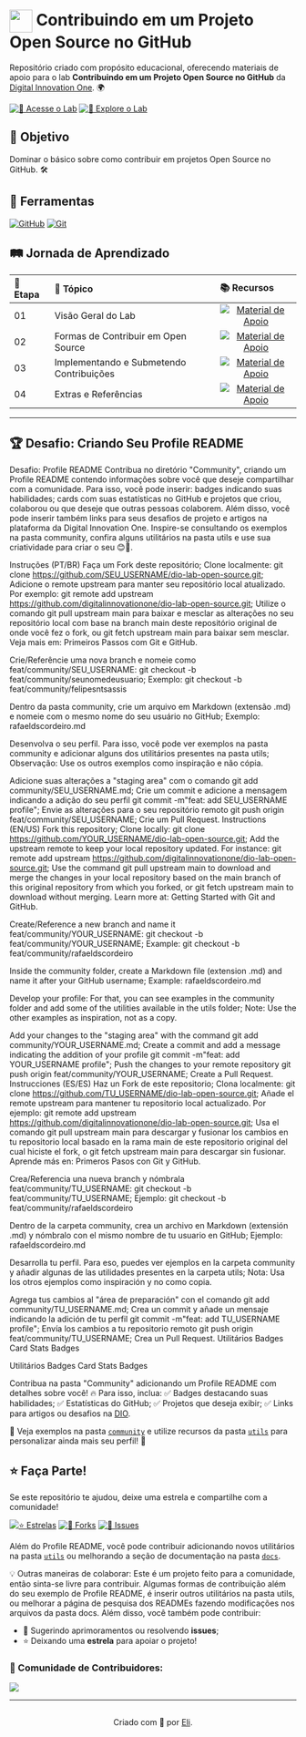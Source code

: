 <h1>
    <a href="https://www.dio.me/">
     <img align="center" width="40px" src="https://hermes.digitalinnovation.one/assets/diome/logo-minimized.png"></a>
    <span> Contribuindo em um Projeto Open Source no GitHub</span>
</h1>

Repositório criado com propósito educacional, oferecendo materiais de apoio para o lab **Contribuindo em um Projeto Open Source no GitHub** da [Digital Innovation One](https://www.dio.me/). 🌍

[![🎥 Acesse o Lab](https://img.shields.io/badge/▶-000?style=for-the-badge&logo=movie&logoColor=FF5733)](https://web.dio.me/lab/desafio-de-projeto-contribuindo-em-um-projeto-open-source-no-github/learning/913f26fd-1018-4643-b59a-6356ea77dc2e) 
[![📌 Explore o Lab](https://img.shields.io/badge/Acesse%20o%20Lab%20na%20Plataforma-FF5733?style=for-the-badge)](https://web.dio.me/lab/desafio-de-projeto-contribuindo-em-um-projeto-open-source-no-github/learning/913f26fd-1018-4643-b59a-6356ea77dc2e)

## 🎯 Objetivo
Dominar o básico sobre como contribuir em projetos Open Source no GitHub. 🛠️

## 🔧 Ferramentas
[![GitHub](https://img.shields.io/badge/GitHub-000?style=for-the-badge&logo=github&logoColor=30A3DC)](https://docs.github.com/)
[![Git](https://img.shields.io/badge/Git-000?style=for-the-badge&logo=git&logoColor=E94D5F)](https://git-scm.com/doc) 

## 🛤️ Jornada de Aprendizado
<table>
  <thead>
    <tr align="left">
      <th>🚀 Etapa</th>
      <th>📝 Tópico</th>
      <th>📚 Recursos</th>
    </tr>
  </thead>
  <tbody align="left">
    <tr>
      <td>01</td>
      <td>Visão Geral do Lab</td>
      <td align="center">
        <a href="">
           <img align="center" alt="Material de Apoio" src="https://img.shields.io/badge/📖%20Ver%20Material-30A3DC?style=for-the-badge">
        </a>
      </td>
    </tr>
    <tr>
      <td>02</td>
      <td>Formas de Contribuir em Open Source</td>
      <td align="center">
        <a href="">
           <img align="center" alt="Material de Apoio" src="https://img.shields.io/badge/📘%20Ver%20Material-E94D5F?style=for-the-badge">
        </a>
      </td>
    </tr>
    <tr>
      <td>03</td>
      <td>Implementando e Submetendo Contribuições</td>
      <td align="center">
        <a href="">
           <img align="center" alt="Material de Apoio" src="https://img.shields.io/badge/📗%20Ver%20Material-30A3DC?style=for-the-badge">
        </a>
      </td>    
    </tr>
    <tr>
      <td>04</td>
      <td>Extras e Referências</td>
      <td align="center">
        <a href="">
           <img align="center" alt="Material de Apoio" src="https://img.shields.io/badge/📙%20Ver%20Material-E94D5F?style=for-the-badge">
        </a>
      </td>    
    </tr>
  </tbody>
</table>

---
## 🏆 Desafio: Criando Seu Profile README
Desafio: Profile README
Contribua no diretório "Community", criando um Profile README contendo informações sobre você que deseje compartilhar com a comunidade. Para isso, você pode inserir: badges indicando suas habilidades; cards com suas estatísticas no GitHub e projetos que criou, colaborou ou que deseje que outras pessoas colaborem. Além disso, você pode inserir também links para seus desafios de projeto e artigos na plataforma da Digital Innovation One.
Inspire-se consultando os exemplos na pasta community, confira alguns utilitários na pasta utils e use sua criatividade para criar o seu 😊💙.

Instruções (PT/BR)
Faça um Fork deste repositório;
Clone localmente: git clone https://github.com/SEU_USERNAME/dio-lab-open-source.git;
Adicione o remote upstream para manter seu repositório local atualizado. Por exemplo: git remote add upstream https://github.com/digitalinnovationone/dio-lab-open-source.git;
Utilize o comando git pull upstream main para baixar e mesclar as alterações no seu repositório local com base na branch main deste repositório original de onde você fez o fork, ou git fetch upstream main para baixar sem mesclar. Veja mais em: Primeiros Passos com Git e GitHub.

Crie/Referêncie uma nova branch e nomeie como feat/community/SEU_USERNAME: git checkout -b feat/community/seunomedeusuario;
Exemplo: git checkout -b feat/community/felipesntsassis

Dentro da pasta community, crie um arquivo em Markdown (extensão .md) e nomeie com o mesmo nome do seu usuário no GitHub;
Exemplo: rafaeldscordeiro.md

Desenvolva o seu perfil. Para isso, você pode ver exemplos na pasta community e adicionar alguns dos utilitários presentes na pasta utils;
Observação: Use os outros exemplos como inspiração e não cópia.

Adicione suas alterações a "staging area" com o comando git add community/SEU_USERNAME.md;
Crie um commit e adicione a mensagem indicando a adição do seu perfil git commit -m"feat: add SEU_USERNAME profile";
Envie as alterações para o seu repositório remoto git push origin feat/community/SEU_USERNAME;
Crie um Pull Request.
Instructions (EN/US)
Fork this repository;
Clone locally: git clone https://github.com/YOUR_USERNAME/dio-lab-open-source.git;
Add the upstream remote to keep your local repository updated. For instance: git remote add upstream https://github.com/digitalinnovationone/dio-lab-open-source.git;
Use the command git pull upstream main to download and merge the changes in your local repository based on the main branch of this original repository from which you forked, or git fetch upstream main to download without merging. Learn more at: Getting Started with Git and GitHub.

Create/Reference a new branch and name it feat/community/YOUR_USERNAME: git checkout -b feat/community/YOUR_USERNAME;
Example: git checkout -b feat/community/rafaeldscordeiro

Inside the community folder, create a Markdown file (extension .md) and name it after your GitHub username;
Example: rafaeldscordeiro.md

Develop your profile: For that, you can see examples in the community folder and add some of the utilities available in the utils folder;
Note: Use the other examples as inspiration, not as a copy.

Add your changes to the "staging area" with the command git add community/YOUR_USERNAME.md;
Create a commit and add a message indicating the addition of your profile git commit -m"feat: add YOUR_USERNAME profile";
Push the changes to your remote repository git push origin feat/community/YOUR_USERNAME;
Create a Pull Request.
Instrucciones (ES/ES)
Haz un Fork de este repositorio;
Clona localmente: git clone https://github.com/TU_USERNAME/dio-lab-open-source.git;
Añade el remote upstream para mantener tu repositorio local actualizado. Por ejemplo: git remote add upstream https://github.com/digitalinnovationone/dio-lab-open-source.git;
Usa el comando git pull upstream main para descargar y fusionar los cambios en tu repositorio local basado en la rama main de este repositorio original del cual hiciste el fork, o git fetch upstream main para descargar sin fusionar. Aprende más en: Primeros Pasos con Git y GitHub.

Crea/Referencia una nueva branch y nómbrala feat/community/TU_USERNAME: git checkout -b feat/community/TU_USERNAME;
Ejemplo: git checkout -b feat/community/rafaeldscordeiro

Dentro de la carpeta community, crea un archivo en Markdown (extensión .md) y nómbralo con el mismo nombre de tu usuario en GitHub;
Ejemplo: rafaeldscordeiro.md

Desarrolla tu perfil. Para eso, puedes ver ejemplos en la carpeta community y añadir algunas de las utilidades presentes en la carpeta utils;
Nota: Usa los otros ejemplos como inspiración y no como copia.

Agrega tus cambios al "área de preparación" con el comando git add community/TU_USERNAME.md;
Crea un commit y añade un mensaje indicando la adición de tu perfil git commit -m"feat: add TU_USERNAME profile";
Envía los cambios a tu repositorio remoto git push origin feat/community/TU_USERNAME;
Crea un Pull Request.
Utilitários
Badges Card Stats Badges

Utilitários
Badges Card Stats Badges 

Contribua na pasta "Community" adicionando um Profile README com detalhes sobre você! 🔥 Para isso, inclua:
✅ Badges destacando suas habilidades;
✅ Estatísticas do GitHub;
✅ Projetos que deseja exibir;
✅ Links para artigos ou desafios na [DIO](https://www.dio.me/).  

📌 Veja exemplos na pasta [`community`](https://github.com/digitalinnovationone/dio-lab-open-source/tree/main/community) e utilize recursos da pasta [`utils`](https://github.com/digitalinnovationone/dio-lab-open-source/tree/main/utils) para personalizar ainda mais seu perfil! 🚀

## ⭐ Faça Parte!

Se este repositório te ajudou, deixe uma estrela e compartilhe com a comunidade!

[![⭐ Estrelas](https://img.shields.io/github/stars/digitalinnovationone/dio-lab-open-source?style=social)](https://github.com/digitalinnovationone/dio-lab-open-source/stargazers)
[![🍴 Forks](https://img.shields.io/github/forks/digitalinnovationone/dio-lab-open-source?style=social)](https://github.com/digitalinnovationone/dio-lab-open-source/forks)
[![🐛 Issues](https://img.shields.io/github/issues/digitalinnovationone/dio-lab-open-source?style=social)](https://github.com/digitalinnovationone/dio-lab-open-source/issues/)

Além do Profile README, você pode contribuir adicionando novos utilitários na pasta [`utils`](https://github.com/elidianaandrade/dio-lab-open-source/tree/main/utils) ou melhorando a seção de documentação na pasta [`docs`](https://github.com/elidianaandrade/dio-lab-open-source/tree/main/docs). 

💡 Outras maneiras de colaborar:
Este é um projeto feito para a comunidade, então sinta-se livre para contribuir. Algumas formas de contribuição além do seu exemplo de Profile README, é inserir outros utilitários na pasta utils, ou melhorar a página de pesquisa dos READMEs fazendo modificações nos arquivos da pasta docs.
Além disso, você também pode contribuir:
- 🔧 Sugerindo aprimoramentos ou resolvendo **issues**;
- ⭐ Deixando uma **estrela** para apoiar o projeto!

### 💜 Comunidade de Contribuidores:
<a href="https://github.com/elidianaandrade/dio-lab-open-source/graphs/contributors">
  <img src="https://contrib.rocks/image?repo=elidianaandrade/dio-lab-open-source"/>
</a>

---
##
<div align="center">Criado com 💜 por <a href="https://github.com/elidianaandrade">Eli</a>.</div>
